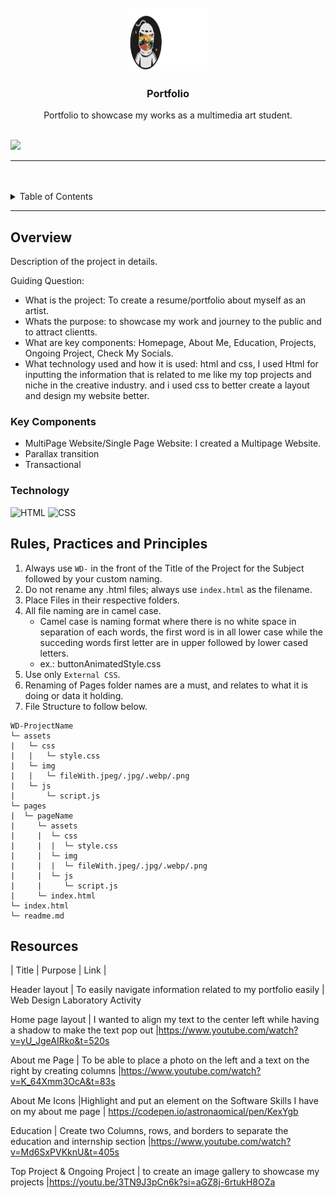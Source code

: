 <a name="readme-top">

<br/>

<br />
<div align="center">
  <a href="https://github.com/zyx-0314/">
  <!-- TODO: If you want to add logo or banner you can add it here -->
    <img src="./assets/images/logo.png" alt="JS" width="130" height="100">
  </a>
<!-- TODO: Change Title to the name of the title of your Project -->
  <h3 align="center">Portfolio</h3>
</div>
<!-- TODO: Make a short description -->
<div align="center">
  Portfolio to showcase my works as a multimedia art student.
</div>

<br />

<!-- TODO: Change the zyx-0314 into your github username  -->
<!-- TODO: Change the WD-Template-Project into the same name of your folder -->
![](https://visit-counter.vercel.app/counter.png?page=jewelrecalde/WD-Resume-Midterm)

---

<br />
<br />

<!-- TODO: If you want to add more layers for your readme -->
<details>
  <summary>Table of Contents</summary>
  <ol>
   <li>
      <a href="#Home">Home</a>
    </li>
  </ol>
    <li>
      <a href="#AboutMe">About Me</a>
      <ol>
        <li>
          <a href="#Education">Education</a>
        </li>
        <li>
          <a href="#Projects">Projects</a>
        </li>
      </ol>
    </li>
    <li>
      <a href="#OngoingWorks">Ongoing Works</a>
    </li>
    <li>
      <a href="#CheckMySocials">Check My Socials</a>
    </li>
  </ol>
</details>

---

## Overview

<!-- TODO: To be changed -->
<!-- The following are just sample -->
Description of the project in details.

Guiding Question:
- What is the project: To create a resume/portfolio about myself as an artist.
- Whats the purpose: to showcase my work and journey to the public and to attract clientts.
- What are key components: Homepage, About Me, Education, Projects, Ongoing Project, Check My Socials.
- What technology used and how it is used: html and css, I used Html for inputting the information that is related to me like my top projects and niche in the creative industry. and i used css to better create a layout and design my website better.

### Key Components
<!-- TODO: List of Key Components -->
<!-- The following are just sample -->
- MultiPage Website/Single Page Website: I created a Multipage Website.
- Parallax transition
- Transactional

### Technology
<!-- TODO: List of Technology Used -->
![HTML](https://img.shields.io/badge/HTML-E34F26?style=for-the-badge&logo=html5&logoColor=white)
![CSS](https://img.shields.io/badge/CSS-1572B6?style=for-the-badge&logo=css3&logoColor=white)

## Rules, Practices and Principles
1. Always use `WD-` in the front of the Title of the Project for the Subject followed by your custom naming.
2. Do not rename any .html files; always use `index.html` as the filename.
3. Place Files in their respective folders.
4. All file naming are in camel case.
   - Camel case is naming format where there is no white space in separation of each words, the first word is in all lower case while the succeding words first letter are in upper followed by lower cased letters.
   - ex.: buttonAnimatedStyle.css
5. Use only `External CSS`.
6. Renaming of Pages folder names are a must, and relates to what it is doing or data it holding.
7. File Structure to follow below.

```
WD-ProjectName
└─ assets
|   └─ css
|   |   └─ style.css
|   └─ img
|   |   └─ fileWith.jpeg/.jpg/.webp/.png
|   └─ js
|       └─ script.js
└─ pages
|  └─ pageName
|     └─ assets
|     |  └─ css
|     |  |  └─ style.css
|     |  └─ img
|     |  |  └─ fileWith.jpeg/.jpg/.webp/.png
|     |  └─ js
|     |     └─ script.js
|     └─ index.html
└─ index.html
└─ readme.md
```

## Resources

<!-- TODO: Add References -->
| Title | Purpose | Link |

Header layout | To easily navigate information related to my portfolio easily | Web Design Laboratory Activity

Home page layout | I wanted to align my text to the center left while having a shadow to make the text pop out |https://www.youtube.com/watch?v=yU_JgeAIRko&t=520s

About me Page | To be able to place a photo on the left and a text on the right by creating columns |https://www.youtube.com/watch?v=K_64Xmm3OcA&t=83s

About Me Icons |Highlight and put an element on the Software Skills I have on my about me page | https://codepen.io/astronaomical/pen/KexYgb

Education | Create two Columns, rows, and borders to separate the education and internship section |https://www.youtube.com/watch?v=Md6SxPVKknU&t=405s

Top Project & Ongoing Project | to create an image gallery to showcase my projects |https://youtu.be/3TN9J3pCn6k?si=aGZ8j-6rtukH8OZa
